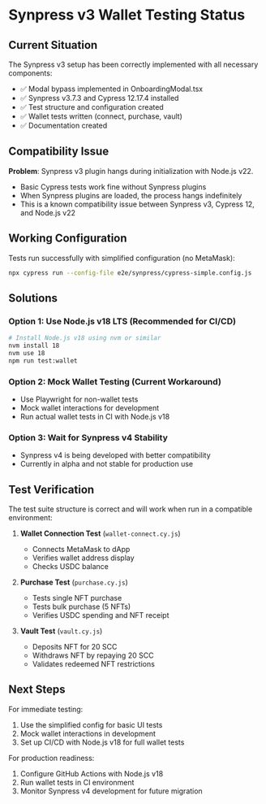 # Synpress v3 Wallet Testing Status

## Current Situation

The Synpress v3 setup has been correctly implemented with all necessary components:
- ✅ Modal bypass implemented in OnboardingModal.tsx
- ✅ Synpress v3.7.3 and Cypress 12.17.4 installed
- ✅ Test structure and configuration created
- ✅ Wallet tests written (connect, purchase, vault)
- ✅ Documentation created

## Compatibility Issue

**Problem**: Synpress v3 plugin hangs during initialization with Node.js v22.
- Basic Cypress tests work fine without Synpress plugins
- When Synpress plugins are loaded, the process hangs indefinitely
- This is a known compatibility issue between Synpress v3, Cypress 12, and Node.js v22

## Working Configuration

Tests run successfully with simplified configuration (no MetaMask):
```bash
npx cypress run --config-file e2e/synpress/cypress-simple.config.js
```

## Solutions

### Option 1: Use Node.js v18 LTS (Recommended for CI/CD)
```bash
# Install Node.js v18 using nvm or similar
nvm install 18
nvm use 18
npm run test:wallet
```

### Option 2: Mock Wallet Testing (Current Workaround)
- Use Playwright for non-wallet tests
- Mock wallet interactions for development
- Run actual wallet tests in CI with Node.js v18

### Option 3: Wait for Synpress v4 Stability
- Synpress v4 is being developed with better compatibility
- Currently in alpha and not stable for production use

## Test Verification

The test suite structure is correct and will work when run in a compatible environment:

1. **Wallet Connection Test** (`wallet-connect.cy.js`)
   - Connects MetaMask to dApp
   - Verifies wallet address display
   - Checks USDC balance

2. **Purchase Test** (`purchase.cy.js`)
   - Tests single NFT purchase
   - Tests bulk purchase (5 NFTs)
   - Verifies USDC spending and NFT receipt

3. **Vault Test** (`vault.cy.js`)
   - Deposits NFT for 20 SCC
   - Withdraws NFT by repaying 20 SCC
   - Validates redeemed NFT restrictions

## Next Steps

For immediate testing:
1. Use the simplified config for basic UI tests
2. Mock wallet interactions in development
3. Set up CI/CD with Node.js v18 for full wallet tests

For production readiness:
1. Configure GitHub Actions with Node.js v18
2. Run wallet tests in CI environment
3. Monitor Synpress v4 development for future migration